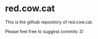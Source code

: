 # red.cow.cat

This is the github repository of red.cow.cat.

Please feel free to suggest commits :D
